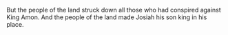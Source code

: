 But the people of the land struck down all those who had conspired against King Amon. And the people of the land made Josiah his son king in his place.

